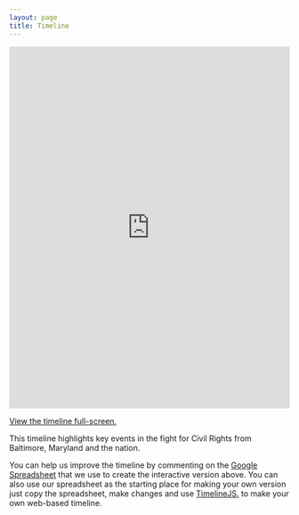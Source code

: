 ```yaml
---
layout: page
title: Timeline
---
```


<iframe src='https://cdn.knightlab.com/libs/timeline3/latest/embed/index.html?source=1qAMj9BlkYeYCg-DAcM4M6rSItWqwuB_c0Dvq2OLlg6U&font=Default&lang=en&initial_zoom=2&height=650' width='100%' height='650' frameborder='0'></iframe>

[View the timeline full-screen.](https://cdn.knightlab.com/libs/timeline3/latest/embed/index.html?source=1qAMj9BlkYeYCg-DAcM4M6rSItWqwuB_c0Dvq2OLlg6U&font=Default&lang=en&initial_zoom=2&height=650)

This timeline highlights key events in the fight for Civil Rights from Baltimore, Maryland and the nation.

You can help us improve the timeline by commenting on the [Google Spreadsheet](https://docs.google.com/spreadsheets/d/1t75HcQTpt42j5mOdeFxmGccL3CxWTsAcTMtLy1MNZfQ/edit?usp=sharing) that we use to create the interactive version above. You can also use our spreadsheet as the starting place for making your own version just copy the spreadsheet, make changes and use [TimelineJS.](http://timeline.knightlab.com/) to make your own web-based timeline.

